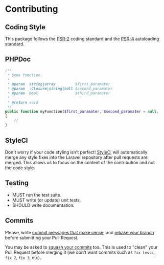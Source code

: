 # Contributing

## Coding Style

This package follows the [PSR-2](http://www.php-fig.org/psr/2/) coding standard and the [PSR-4](http://www.php-fig.org/psr/4/) autoloading standard.

## PHPDoc

```php
/**
 * Some function.
 *
 * @param  string|array         $first_paramater
 * @param  \Closure|string|null $second_paramater
 * @param  bool                 $third_paramater
 *
 * @return void
 */
public function myFunction($first_paramater, $second_paramater = null, $third_paramater = false)
{
    //
}
```

## StyleCI

Don't worry if your code styling isn't perfect! [StyleCI](https://styleci.io) will automatically merge any style fixes into the Laravel repository after pull requests are merged. This allows us to focus on the content of the contribution and not the code style.

## Testing

* MUST run the test suite.
* MUST write (or update) unit tests.
* SHOULD write documentation.

## Commits

Please, write [commit messages that make sense](http://tbaggery.com/2008/04/19/a-note-about-git-commit-messages.html),
and [rebase your branch](http://git-scm.com/book/en/Git-Branching-Rebasing) before submitting your Pull Request.

You may be asked to [squash your commits](http://gitready.com/advanced/2009/02/10/squashing-commits-with-rebase.html)
too. This is used to "clean" your Pull Request before merging it (we don't want commits such as `fix tests`, `fix 2`,
`fix 3`, etc).

